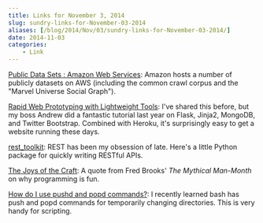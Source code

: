 ```yaml
---
title: Links for November 3, 2014
slug: sundry-links-for-November-03-2014
aliases: [/blog/2014/Nov/03/sundry-links-for-November-03-2014/]
date: 2014-11-03
categories:
    - Link
---
```


[Public Data Sets : Amazon Web Services](https://aws.amazon.com/datasets): Amazon hosts a number of publicly datasets on AWS (including the common crawl corpus and the "Marvel Universe Social Graph").

[Rapid Web Prototyping with Lightweight Tools](https://www.youtube.com/watch?v=muMRNYPmQxE): I've shared this before, but my boss Andrew did a fantastic tutorial last year on Flask, Jinja2, MongoDB, and Twitter Bootstrap. Combined with Heroku, it's surprisingly easy to get a website running these days.

[rest_toolkit](https://github.com/wichert/rest_toolkit): REST has been my obsession of late. Here's a little Python package for quickly writing RESTful APIs.

[The  Joys  of  the  Craft](http://www.davar.net/PROGRAM/EXTRACTS/CRAFTJOY.HTM): A quote from Fred Brooks' _The Mythical Man-Month_ on why programming is fun.

[How do I use pushd and popd commands?](http://unix.stackexchange.com/questions/77077/how-do-i-use-pushd-and-popd-commands): I recently learned bash has push and popd commands for temporarily changing directories. This is very handy for scripting.
